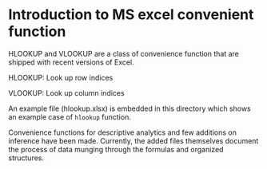 # Introduction to MS excel convenient function

HLOOKUP and VLOOKUP are a class of convenience function that are shipped with recent versions of Excel.

HLOOKUP: Look up row indices

VLOOKUP: Look up column indices

An example file (hlookup.xlsx) is embedded in this directory which shows an example case of `hlookup` function.

Convenience functions for descriptive analytics and few additions on inference have been made. Currently, the added files themselves document the process of data munging through the formulas and organized structures.
